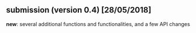 
## submission (version 0.4) [28/05/2018]

**new**: several additional functions and functionalities, and a few API changes

<!--- ## submission (version 0.3.5) [26/03/2018]

**new**: minor but necessary patches in to_global() and compute_sentiment() functions --->

<!--- ## resubmission (version 0.3) [18/03/2018]

- some examples modified to diminish elapsed time (to pass pre-test)
- R depends now >= 3.3.0, import of sentimentr omitted

## submission (version 0.3) [18/03/2018]

**new**: several additional functions and arguments, small bug fixes and clarifications in documentation 

- marked UTF-8 strings will remain; this is intentional and comes from the built--in French (mostly) and Dutch word lists --->

<!--- ## Re-submission (version 0.2) [comments received 8-11-2017]

- added reference to vignette paper in 'Description' field of DESCRIPTION file
- we relocated the code to the GitHub repo 'sborms/sentometrics' 
- changed quanteda::tokenize to quanteda::tokens due to errors in automatic checks by CRAN on 12-11-2017 --->

